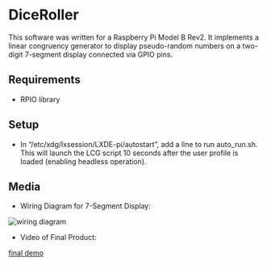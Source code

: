 # DiceRoller
This software was written for a Raspberry Pi Model B Rev2. It implements a linear congruency generator to display pseudo-random numbers on a two-digit 7-segment display connected via GPIO pins.

## Requirements
- RPIO library

## Setup
- In “/etc/xdg/lxsession/LXDE-pi/autostart”, add a line to run auto_run.sh. This will launch the LCG script 10 seconds after the user profile is loaded (enabling headless operation).

## Media
- Wiring Diagram for 7-Segment Display:

![wiring diagram](https://user-images.githubusercontent.com/4445235/71755396-641f6400-2e58-11ea-84f5-9122bedf41e4.JPG)

- Video of Final Product:

[final demo](https://drive.google.com/open?id=1FjndLlurGS9un6JL50Kte9yvLXEP8IGG)